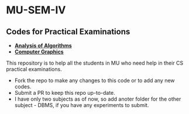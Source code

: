 # MU-SEM-IV 
## Codes for Practical Examinations
- [**Analysis of Algorithms**](https://github.com/shahsaumya/MU-SEM-IV/tree/master/AOA)
- [**Computer Graphics**](https://github.com/shahsaumya/MU-SEM-IV/tree/master/CG)

This repository is to help all the students in MU who need help in their CS practical examinations. 
- Fork the repo to make any changes to this code or to add any new codes.
- Submit a PR to keep this repo up-to-date.
- I have only two subjects as of now, so add anoter folder for the other subject - DBMS, if you have any experiments to submit.

